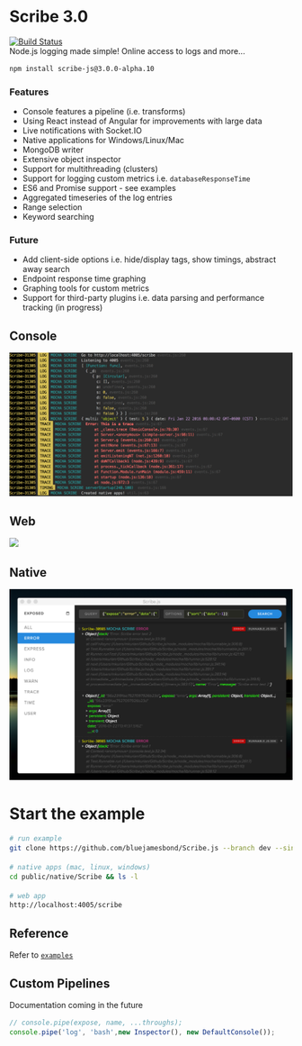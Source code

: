 # Scribe 3.0 
[![Build Status](https://travis-ci.org/bluejamesbond/Scribe.js.svg?branch=dev)](https://travis-ci.org/bluejamesbond/Scribe.js)  
Node.js logging made simple! Online access to logs and more... 

```bash
npm install scribe-js@3.0.0-alpha.10
```

### Features
- Console features a pipeline (i.e. transforms)
- Using React instead of Angular for improvements with large data
- Live notifications with Socket.IO
- Native applications for Windows/Linux/Mac
- MongoDB writer
- Extensive object inspector
- Support for multithreading (clusters)
- Support for logging custom metrics i.e. `databaseResponseTime`
- ES6 and Promise support - see examples
- Aggregated timeseries of the log entries
- Range selection
- Keyword searching

### Future
- Add client-side options i.e. hide/display tags, show timings, abstract away search
- Endpoint response time graphing
- Graphing tools for custom metrics
- Support for third-party plugins i.e. data parsing and performance tracking (in progress)

## Console
![](/screenshots/console-0.png)

## Web
![](https://www.dropbox.com/s/pgjd6eu692fen8y/Screenshot%202016-04-10%2019.52.57.png?dl=1)

## Native
![](/screenshots/native-0.png)

# Start the example
```bash
# run example
git clone https://github.com/bluejamesbond/Scribe.js --branch dev --single-branch && cd Scribe.js && npm install && npm run babel-node ./examples/simple-server.js

# native apps (mac, linux, windows)
cd public/native/Scribe && ls -l

# web app
http://localhost:4005/scribe
```

## Reference
Refer to [`examples`](/examples) 

## Custom Pipelines
Documentation coming in the future

```js
// console.pipe(expose, name, ...throughs);
console.pipe('log', 'bash',new Inspector(), new DefaultConsole());
```
